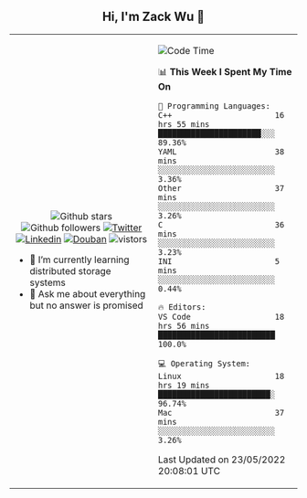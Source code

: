 <h2 align="center"> Hi, I'm Zack Wu 👋 </h2>

<table>
    <tr>
        <td valign="center" width="50%">
            <p align="center">
              <img src="https://img.shields.io/github/stars/izackwu?style=social" alt="Github stars" />
              <img src="https://img.shields.io/github/followers/izackwu?style=social" alt="Github followers" />
              <a href="https://twitter.com/_zackwu"><img src="https://img.shields.io/badge/@__zackwu-1DA1F2?style=flat&logo=Twitter&logoColor=white" alt="Twitter"/></a>
              <a href="https://www.linkedin.com/in/izackwu/?locale=en_US"><img src="https://img.shields.io/badge/@izackwu-0073b1?style=flat&logo=LinkedIn&logoColor=white" alt="Linkedin" /></a>
              <a href="https://www.douban.com/people/keith1"><img src="https://img.shields.io/badge/@keith1-007722?style=flat&logo=Douban&logoColor=white" alt="Douban" /></a>
              <img src="https://visitor-badge.glitch.me/badge?page_id=keithnull" alt="vistors" />
            </p>
            <ul>
                <li>🌱 I’m currently learning distributed storage systems</li>
                <li>💬 Ask me about everything but no answer is promised</li>
            </ul>
        </td>
       <td valign="top" width="50%">
    
<!--START_SECTION:waka-->
![Code Time](http://img.shields.io/badge/Code%20Time-0%20secs-blue)

📊 **This Week I Spent My Time On** 

```text
💬 Programming Languages: 
C++                      16 hrs 55 mins      ██████████████████████░░░   89.36% 
YAML                     38 mins             ░░░░░░░░░░░░░░░░░░░░░░░░░   3.36% 
Other                    37 mins             ░░░░░░░░░░░░░░░░░░░░░░░░░   3.26% 
C                        36 mins             ░░░░░░░░░░░░░░░░░░░░░░░░░   3.23% 
INI                      5 mins              ░░░░░░░░░░░░░░░░░░░░░░░░░   0.44%

🔥 Editors: 
VS Code                  18 hrs 56 mins      █████████████████████████   100.0%

💻 Operating System: 
Linux                    18 hrs 19 mins      ████████████████████████░   96.74% 
Mac                      37 mins             ░░░░░░░░░░░░░░░░░░░░░░░░░   3.26%

```


 Last Updated on 23/05/2022 20:08:01 UTC
<!--END_SECTION:waka-->
</td></tr>
</table>



